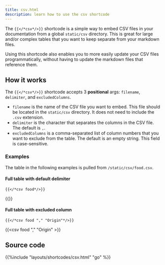 ```yaml
---
title: csv.html
description: learn how to use the csv shortcode
---
```


The `{{</*csv*/>}}` shortcode is a simple way to embed CSV files in your documentation from a global `static/csv` directory. This is great for large and/or complex tables that you want to keep separate from your markdown files.

Using this shortcode also enables you to more easily update your CSV files programmatically, without having to update the markdown files that reference them.

## How it works

The `{{</*csv*/>}}` shortcode accepts 3 **positional** args: `filename`, `delimiter`, and `excludedColumns`.

- `filename` is the name of the CSV file you want to embed. This file should be located in the `static/csv` directory. It does not need to include the `.csv` extension.
- `delimiter` is the character that separates the columns in the CSV file. The default is `,`.
- `excludedColumns` is a comma-separated list of column numbers that you want to exclude from the table. The default is an empty string. This field is case-sensitive.


### Examples 

The table in the following examples is pulled from `/static/csv/food.csv`.

#### Full table with default delimiter

`{{</*csv food*/>}}`

{{<csv food >}}

#### Full table with excluded column

`{{</*csv food "," "Origin"*/>}}`

{{<csv food "," "Origin" >}}

## Source code 

{{%include "layouts/shortcodes/csv.html" "go" %}}